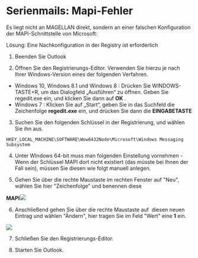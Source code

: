 # Serienmails: Mapi-Fehler

Es liegt nicht an MAGELLAN direkt, sondern an einer falschen Konfiguration der MAPI-Schnittstelle von Microsoft:

 Lösung: Eine Nachkonfiguration in der Registry ist erforderlich

 1. Beenden Sie Outlook

 2. Öffnen Sie den Registrierungs-Editor. Verwenden Sie hierzu je nach Ihrer Windows-Version eines der folgenden Verfahren.

* Windows 10, Windows 8.1 und Windows 8
  : Drücken Sie WINDOWS-TASTE+R, um das Dialogfeld „Ausführen“ zu öffnen. Geben Sie regedit.exe
   ein, und klicken Sie dann auf   **OK**
  .
* Windows 7
  : Klicken Sie auf „Start“, geben Sie in das Suchfeld die Zeichenfolge  **regedit.exe** ein, und drücken Sie dann die  **EINGABETASTE**

 3. Suchen Sie den folgenden Schlüssel in der Registrierung, und wählen Sie ihn aus.

`HKEY_LOCAL_MACHINE\SOFTWARE\Wow6432Node\Microsoft\Windows Messaging Subsystem`

 4. Unter WIndows 64-bit muss man folgenden Einstellung vornehmen - Wenn der Schlüssel MAPI dort nicht existiert \(das müsste bei Ihnen der Fall sein\), müssen Sie diesen wie folgt manuell anlegen.

5. Gehen Sie über die rechte Maustaste im rechten Fenster auf "Neu", wählen Sie hier "Zeichenfolge" und benennen diese

**MAPI**![](/assets/sshot-1.png)

 6. Anschließend gehen Sie über die rechte Maustaste auf  diesen neuen Eintrag und wählen "Ändern", hier tragen Sie im Feld "Wert" eine **1** ein.

![](/assets/sshot-2.png)

 7. Schließen Sie den Registrierungs-Editor.

 8. Starten Sie Outlook.
